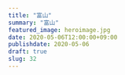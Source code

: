 ```yaml
---
title: "富山"
summary: "富山"
featured_image: heroimage.jpg
date: 2020-05-06T12:00:00+09:00
publishdate: 2020-05-06
draft: true
slug: 32
---
```

